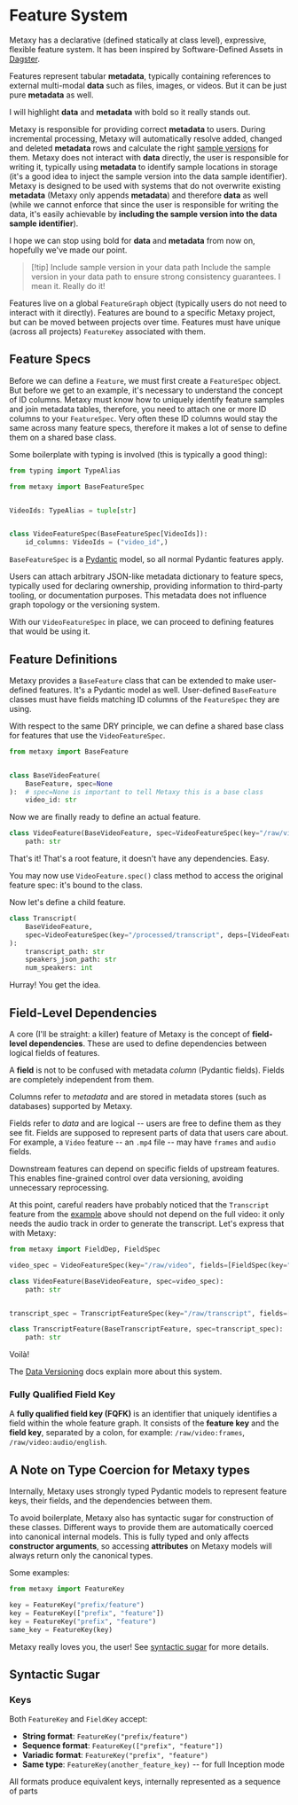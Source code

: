 # Feature System

Metaxy has a declarative (defined statically at class level), expressive, flexible feature system.
It has been inspired by Software-Defined Assets in [Dagster](https://dagster.io/).

Features represent tabular **metadata**, typically containing references to external multi-modal **data** such as files, images, or videos.
But it can be just pure **metadata** as well.

I will highlight **data** and **metadata** with bold so it really stands out.

Metaxy is responsible for providing correct **metadata** to users.
During incremental processing, Metaxy will automatically resolve added, changed and deleted **metadata** rows and calculate the right [sample versions](data-versioning.md) for them.
Metaxy does not interact with **data** directly, the user is responsible for writing it, typically using **metadata** to identify sample locations in storage (it's a good idea to inject the sample version into the data sample identifier).
Metaxy is designed to be used with systems that do not overwrite existing **metadata** (Metaxy only appends **metadata**) and therefore **data** as well (while we cannot enforce that since the user is responsible for writing the data, it's easily achievable by **including the sample version into the data sample identifier**).

I hope we can stop using bold for **data** and **metadata** from now on, hopefully we've made our point.

> [!tip] Include sample version in your data path
> Include the sample version in your data path to ensure strong consistency guarantees.
> I mean it.
> Really do it!

Features live on a global `FeatureGraph` object (typically users do not need to interact with it directly).
Features are bound to a specific Metaxy project, but can be moved between projects over time.
Features must have unique (across all projects) `FeatureKey` associated with them.

## Feature Specs

Before we can define a `Feature`, we must first create a `FeatureSpec` object.
But before we get to an example, it's necessary to understand the concept of ID columns.
Metaxy must know how to uniquely identify feature samples and join metadata tables, therefore, you need to attach one or more ID columns to your `FeatureSpec`.
Very often these ID columns would stay the same across many feature specs, therefore it makes a lot of sense to define them on a shared base class.

Some boilerplate with typing is involved (this is typically a good thing):

```py
from typing import TypeAlias

from metaxy import BaseFeatureSpec


VideoIds: TypeAlias = tuple[str]


class VideoFeatureSpec(BaseFeatureSpec[VideoIds]):
    id_columns: VideoIds = ("video_id",)
```

`BaseFeatureSpec` is a [Pydantic](https://docs.pydantic.dev/latest/) model, so all normal Pydantic features apply.

Users can attach arbitrary JSON-like metadata dictionary to feature specs, typically used for declaring ownership, providing information to third-party tooling, or documentation purposes.
This metadata does not influence graph topology or the versioning system.

With our `VideoFeatureSpec` in place, we can proceed to defining features that would be using it.

## Feature Definitions

Metaxy provides a `BaseFeature` class that can be extended to make user-defined features.
It's a Pydantic model as well.
User-defined `BaseFeature` classes must have fields matching ID columns of the `FeatureSpec` they are using.

With respect to the same DRY principle, we can define a shared base class for features that use the `VideoFeatureSpec`.

```py
from metaxy import BaseFeature


class BaseVideoFeature(
    BaseFeature, spec=None
):  # spec=None is important to tell Metaxy this is a base class
    video_id: str
```

Now we are finally ready to define an actual feature.

```py
class VideoFeature(BaseVideoFeature, spec=VideoFeatureSpec(key="/raw/video")):
    path: str
```

That's it!
That's a root feature, it doesn't have any dependencies.
Easy.

You may now use `VideoFeature.spec()` class method to access the original feature spec: it's bound to the class.

Now let's define a child feature.

```py
class Transcript(
    BaseVideoFeature,
    spec=VideoFeatureSpec(key="/processed/transcript", deps=[VideoFeature]),
):
    transcript_path: str
    speakers_json_path: str
    num_speakers: int
```

Hurray! You get the idea.

## Field-Level Dependencies

A core (I'll be straight: a killer) feature of Metaxy is the concept of **field-level dependencies**.
These are used to define dependencies between logical fields of features.

A **field** is not to be confused with metadata _column_ (Pydantic fields).
Fields are completely independent from them.

Columns refer to _metadata_ and are stored in metadata stores (such as databases) supported by Metaxy.

Fields refer to _data_ and are logical -- users are free to define them as they see fit.
Fields are supposed to represent parts of data that users care about.
For example, a `Video` feature -- an `.mp4` file -- may have `frames` and `audio` fields.

Downstream features can depend on specific fields of upstream features.
This enables fine-grained control over data versioning, avoiding unnecessary reprocessing.

At this point, careful readers have probably noticed that the `Transcript` feature from the [example](#feature-specs) above should not depend on the full video: it only needs the audio track in order to generate the transcript.
Let's express that with Metaxy:

```py
from metaxy import FieldDep, FieldSpec

video_spec = VideoFeatureSpec(key="/raw/video", fields=[FieldSpec(key="audio"], FieldSpec(key="frames"))

class VideoFeature(BaseVideoFeature, spec=video_spec):
    path: str


transcript_spec = TranscriptFeatureSpec(key="/raw/transcript", fields=[FieldSpec(key="text", deps=[FieldDep(feature=VideoFeature.spec().key, fields=["audio"])])])

class TranscriptFeature(BaseTranscriptFeature, spec=transcript_spec):
    path: str
```

Voilà!

The [Data Versioning](data-versioning.md) docs explain more about this system.

### Fully Qualified Field Key

A **fully qualified field key (FQFK)** is an identifier that uniquely identifies a field within the whole feature graph.
It consists of the **feature key** and the **field key**, separated by a colon, for example: `/raw/video:frames`, `/raw/video:audio/english`.

## A Note on Type Coercion for Metaxy types

Internally, Metaxy uses strongly typed Pydantic models to represent feature keys, their fields, and the dependencies between them.

To avoid boilerplate, Metaxy also has syntactic sugar for construction of these classes.
Different ways to provide them are automatically coerced into canonical internal models.
This is fully typed and only affects **constructor arguments**, so accessing **attributes** on Metaxy models will always return only the canonical types.

Some examples:

```py
from metaxy import FeatureKey

key = FeatureKey("prefix/feature")
key = FeatureKey(["prefix", "feature"])
key = FeatureKey("prefix", "feature")
same_key = FeatureKey(key)
```

Metaxy really loves you, the user!
See [syntactic sugar](#syntactic-sugar) for more details.

## Syntactic Sugar

### Keys

Both `FeatureKey` and `FieldKey` accept:

- **String format**: `FeatureKey("prefix/feature")`
- **Sequence format**: `FeatureKey(["prefix", "feature"])`
- **Variadic format**: `FeatureKey("prefix", "feature")`
- **Same type**: `FeatureKey(another_feature_key)` -- for full Inception mode

All formats produce equivalent keys, internally represented as a sequence of parts
